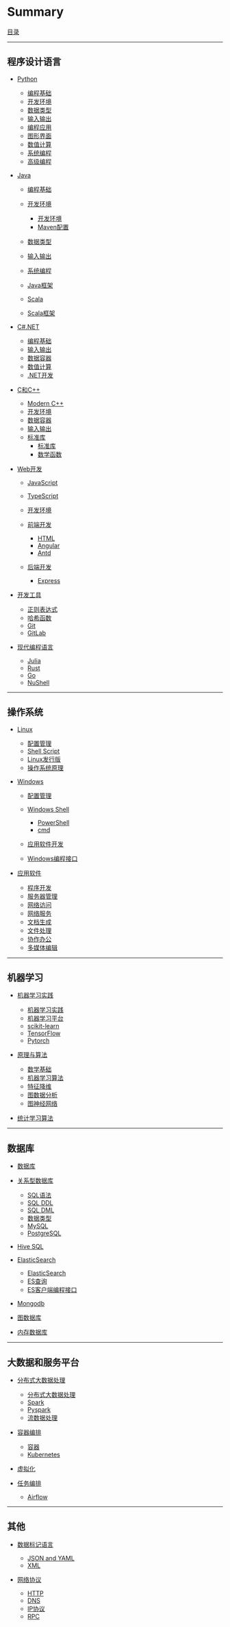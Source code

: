 # Summary

[目录](index.md)

---

## 程序设计语言

- [Python]()
  - [编程基础](./Python/Python编程基础.md)
  - [开发环境](./Python/Python开发环境.md)
  - [数据类型](./Python/Python数据类型.md)
  - [输入输出](./Python/Python输入输出.md)
  - [编程应用](./Python/Python编程应用.md)
  - [图形界面](./Python/Python图形界面.md)
  - [数值计算](./Python/Python数值计算.md)
  - [系统编程](./Python/Python系统编程.md)
  - [高级编程](./Python/Python高级编程.md)

- [Java]()
  - [编程基础](./Java/Java编程基础.md)
  - [开发环境](./Java/Java开发环境.md)
    - [开发环境](./Java/Java开发环境.md)
    - [Maven配置](./Java/Maven%20POM.md)

  - [数据类型](./Java/Java数据类型.md)
  - [输入输出](./Java/Java输入输出.md)
  - [系统编程](./Java/Java系统编程.md)
  - [Java框架](./Java/JavaFrameworks.md)
  - [Scala](./Java/Scala.md)
  - [Scala框架](./Java/ScalaFrameworks.md)

- [C#.NET]()
  - [编程基础](./CSharp.NET/CSharp编程基础.md)
  - [输入输出](./CSharp.NET/CSharp输入输出.md)
  - [数据容器](./CSharp.NET/CSharp数据容器.md)
  - [数值计算](./CSharp.NET/CSharp数值计算.md)
  - [.NET开发](./CSharp.NET/dotnet开发.md)

- [C和C++]()
  - [Modern C++](./CC++/Modern%20C++.md)
  - [开发环境](./CC++/C++开发环境.md)
  - [数据容器](./CC++/C++容器.md)
  - [输入输出](./CC++/输入输出.md)
  - [标准库](./CC++/标准库函数.md)
    - [标准库](./CC++/标准库函数.md)
    - [数学函数](./CC++/数学函数.md)

- [Web开发]()
  - [JavaScript](./JavaScript/JavaScript.md)
  - [TypeScript](./JavaScript/TypeScript.md)
  - [开发环境](./JavaScript/JavaScript开发环境.md)
  - [前端开发]()
    - [HTML](./数据交换语言/HTML.md)
    - [Angular](./JavaScript/Angular.md)
    - [Antd](./JavaScript/AntdPro.md)

  - [后端开发]()
    - [Express](./JavaScript/Express.md)

- [开发工具]()
  - [正则表达式](./笔记/正则表达式.md)
  - [哈希函数](./笔记/哈希函数.md)
  - [Git](./开发环境/git.md)
  - [GitLab](./开发环境/gitlab-cicd.md)

- [现代编程语言]()
  - [Julia](./NewLang/Julia/Julia%20Language.md)
  - [Rust](./NewLang/Rust/rust.md)
  - [Go](./NewLang/Go/go.md)
  - [NuShell](./NewLang/Nushell.md)

---

## 操作系统

- [Linux]()
  - [配置管理](./Linux/Linux配置和管理.md)
  - [Shell Script](./Linux/Linux-Shell.md)
  - [Linux发行版](./Linux/Linux发行版.md)
  - [操作系统原理](./Linux/操作系统原理.md)

- [Windows]()
  - [配置管理](./Windows/Windows配置管理.md)
  - [Windows Shell]()
    - [PowerShell](./Windows/Windows%20Shell.md)
    - [cmd](./Windows/cmd.md)

  - [应用软件开发](./Windows/Windows%20Applications.md)
  - [Windows编程接口](./Windows/Windows%20API.md)

- [应用软件]()
  - [程序开发](./应用软件/程序开发软件.md)
  - [服务器管理](./应用软件/服务器管理软件.md)
  - [网络访问](./应用软件/网络访问软件.md)
  - [网络服务](./应用软件/网络服务软件.md)
  - [文档生成](./应用软件/文档生成软件.md)
  - [文件处理](./应用软件/文件处理软件.md)
  - [协作办公](./应用软件/协作办公软件.md)
  - [多媒体编辑](./应用软件/多媒体编辑软件.md)

---

## 机器学习

- [机器学习实践](./机器学习/机器学习实践.md)
  - [机器学习实践](./机器学习/机器学习实践.md)
  - [机器学习平台](./机器学习/机器学习平台.md)
  - [scikit-learn](./机器学习/ScikitLearn.md)
  - [TensorFlow](./机器学习/TensorFlow.md)
  - [Pytorch](./机器学习/Pytorch.md)

- [原理与算法]()
  - [数学基础](./机器学习/机器学习的数学基础.md)
  - [机器学习算法](./机器学习/机器学习算法.md)
  - [特征降维](./机器学习/DimensionalityReduction.md)
  - [图数据分析](./机器学习/图数据分析.md)
  - [图神经网络](./机器学习/图神经网络.md)

- [统计学习算法](./机器学习/统计学习算法.md)

---

## 数据库

- [数据库](./数据库/数据库简介.md)
- [关系型数据库]()
  - [SQL语法](./数据库/SQL语法.md)
  - [SQL DDL](./数据库/SQL%20DDL.md)
  - [SQL DML](./数据库/SQL%20DML.md)
  - [数据类型](./数据库/SQL数据类型.md)
  - [MySQL](./数据库/MySQL.md)
  - [PostgreSQL](./数据库/PostgreSQL.md)

- [Hive SQL](./数据库/HiveSQL.md)
- [ElasticSearch](./数据库/Elasticsearch.md)
  - [ElasticSearch](./数据库/Elasticsearch.md)
  - [ES查询](./数据库/Elasticsearch查询.md)
  - [ES客户端编程接口](./数据库/ElasticsearchAPI.md)

- [Mongodb](./数据库/Mongodb.md)
- [图数据库](./数据库/GraphDatabase.md)
- [内存数据库](./数据库/MemoryCache.md)

---

## 大数据和服务平台

- [分布式大数据处理](./服务器/分布式大数据处理.md)
  - [分布式大数据处理](./服务器/分布式大数据处理.md)
  - [Spark](./服务器/Spark.md)
  - [Pyspark](./服务器/Spark%20Python%20API.md)
  - [流数据处理](./服务器/流数据处理.md)

- [容器编排]()
  - [容器](./服务器/容器编排.md)
  - [Kubernetes](./服务器/Kubernetes.md)

- [虚拟化](./服务器/虚拟化.md)
- [任务编排]()
  - [Airflow](./服务器/Airflow.md)

---

## 其他

- [数据标记语言]()
  - [JSON and YAML](./数据交换语言/JSON%20and%20YAML.md)
  - [XML](./数据交换语言/XML.md)

- [网络协议]()
  - [HTTP](./Protocols/http.md)
  - [DNS](./Protocols/DNS.md)
  - [IP协议](./Protocols/Internet%20Protocol.md)
  - [RPC](./Protocols/RPC.md)

